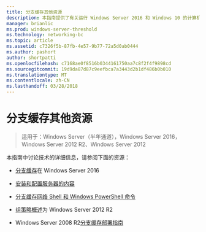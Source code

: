 ```yaml
---
title: 分支缓存其他资源
description: 本指南提供了有关运行 Windows Server 2016 和 Windows 10 的计算机上托管的缓存型部署分支缓存的说明进行操作
manager: brianlic
ms.prod: windows-server-threshold
ms.technology: networking-bc
ms.topic: article
ms.assetid: c7326f5b-87fb-4e57-9b77-72a5d0ab0444
ms.author: pashort
author: shortpatti
ms.openlocfilehash: c7168ae0f8516b0344161750aa7c8f2f4f9898cd
ms.sourcegitcommit: 19d9da87d87c9eefbca7a3443d2b1df486b0b010
ms.translationtype: MT
ms.contentlocale: zh-CN
ms.lasthandoff: 03/28/2018
---
```

# <a name="branchcache-additional-resources"></a>分支缓存其他资源

>适用于：Windows Server（半年通道），Windows Server 2016，Windows Server 2012 R2、Windows Server 2012

本指南中讨论技术的详细信息，请参阅下面的资源：

- [分支缓存](https://technet.microsoft.com/windows-server-docs/networking/branchcache/branchcache#a-namebkmkwhatawhat-is-branchcache)在 Windows Server 2016

- [安装和配置服务器的内容](https://technet.microsoft.com/windows-server-docs/networking/branchcache/deploy/install-and-configure-content-servers)

- [分支缓存网络 Shell 和 Windows PowerShell 命令](https://technet.microsoft.com/windows-server-docs/networking/branchcache/branchcache-network-shell-and-windows-powershell-commands)

- [组策略概述](https://technet.microsoft.com/library/hh831791.aspx)为 Windows Server 2012 R2

- Windows Server 2008 R2[分支缓存部署指南](https://technet.microsoft.com/library/ee649232.aspx)

